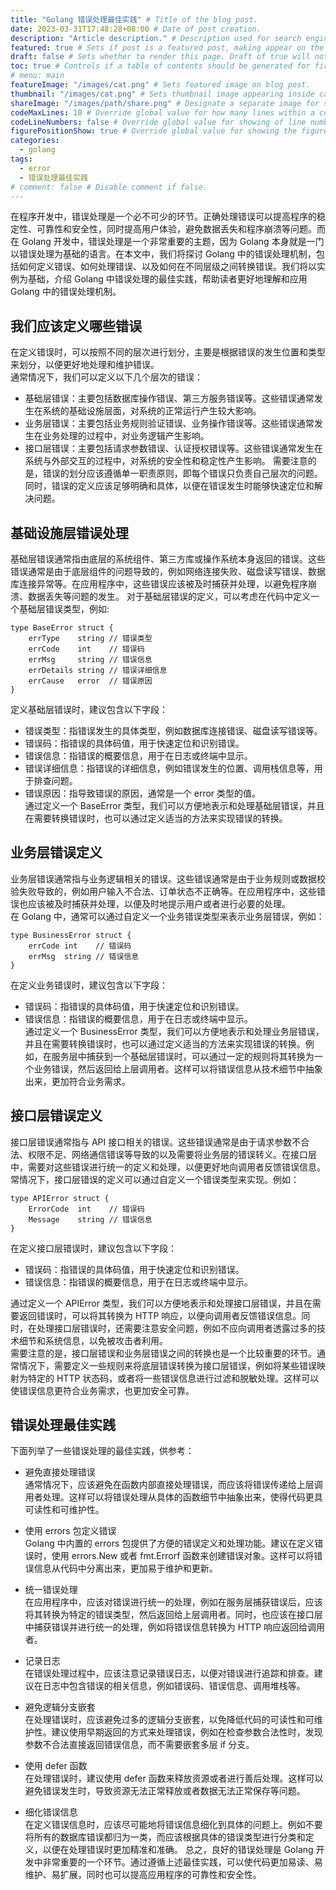 ```yaml
---
title: "Golang 错误处理最佳实践" # Title of the blog post.
date: 2023-03-31T17:48:28+08:00 # Date of post creation.
description: "Article description." # Description used for search engine.
featured: true # Sets if post is a featured post, making appear on the home page side bar.
draft: false # Sets whether to render this page. Draft of true will not be rendered.
toc: true # Controls if a table of contents should be generated for first-level links automatically.
# menu: main
featureImage: "/images/cat.png" # Sets featured image on blog post.
thumbnail: "/images/cat.png" # Sets thumbnail image appearing inside card on homepage.
shareImage: "/images/path/share.png" # Designate a separate image for social media sharing.
codeMaxLines: 10 # Override global value for how many lines within a code block before auto-collapsing.
codeLineNumbers: false # Override global value for showing of line numbers within code block.
figurePositionShow: true # Override global value for showing the figure label.
categories:
  - golang
tags:
  - error
  - 错误处理最佳实践
# comment: false # Disable comment if false.
---
```


在程序开发中，错误处理是一个必不可少的环节。正确处理错误可以提高程序的稳定性、可靠性和安全性，同时提高用户体验，避免数据丢失和程序崩溃等问题。而在 Golang 开发中，错误处理是一个非常重要的主题，因为 Golang 本身就是一门以错误处理为基础的语言。在本文中，我们将探讨 Golang 中的错误处理机制，包括如何定义错误、如何处理错误、以及如何在不同层级之间转换错误。我们将以实例为基础，介绍 Golang 中错误处理的最佳实践，帮助读者更好地理解和应用 Golang 中的错误处理机制。

## 我们应该定义哪些错误
在定义错误时，可以按照不同的层次进行划分，主要是根据错误的发生位置和类型来划分，以便更好地处理和维护错误。  
通常情况下，我们可以定义以下几个层次的错误：  
- 基础层错误：主要包括数据库操作错误、第三方服务错误等。这些错误通常发生在系统的基础设施层面，对系统的正常运行产生较大影响。  
- 业务层错误：主要包括业务规则验证错误、业务操作错误等。这些错误通常发生在业务处理的过程中，对业务逻辑产生影响。
- 接口层错误：主要包括请求参数错误、认证授权错误等。这些错误通常发生在系统与外部交互的过程中，对系统的安全性和稳定性产生影响。
需要注意的是，错误的划分应该遵循单一职责原则，即每个错误只负责自己层次的问题。同时，错误的定义应该足够明确和具体，以便在错误发生时能够快速定位和解决问题。  

## 基础设施层错误处理
基础层错误通常指由底层的系统组件、第三方库或操作系统本身返回的错误。这些错误通常是由于底层组件的问题导致的，例如网络连接失败、磁盘读写错误、数据库连接异常等。在应用程序中，这些错误应该被及时捕获并处理，以避免程序崩溃、数据丢失等问题的发生。
对于基础层错误的定义，可以考虑在代码中定义一个基础层错误类型，例如:  
```golang
type BaseError struct {
    errType    string // 错误类型
    errCode    int    // 错误码
    errMsg     string // 错误信息
    errDetails string // 错误详细信息
    errCause   error  // 错误原因
}
```
定义基础层错误时，建议包含以下字段：
- 错误类型：指错误发生的具体类型，例如数据库连接错误、磁盘读写错误等。
- 错误码：指错误的具体码值，用于快速定位和识别错误。
- 错误信息：指错误的概要信息，用于在日志或终端中显示。
- 错误详细信息：指错误的详细信息，例如错误发生的位置、调用栈信息等，用于排查问题。
- 错误原因：指导致错误的原因，通常是一个 error 类型的值。  
通过定义一个 BaseError 类型，我们可以方便地表示和处理基础层错误，并且在需要转换错误时，也可以通过定义适当的方法来实现错误的转换。  

## 业务层错误定义  
业务层错误通常指与业务逻辑相关的错误。这些错误通常是由于业务规则或数据校验失败导致的，例如用户输入不合法、订单状态不正确等。在应用程序中，这些错误也应该被及时捕获并处理，以便及时地提示用户或者进行必要的处理。  
在 Golang 中，通常可以通过自定义一个业务错误类型来表示业务层错误，例如：  
```golang
type BusinessError struct {
    errCode int    // 错误码
    errMsg  string // 错误信息
}
```

在定义业务错误时，建议包含以下字段：  
- 错误码：指错误的具体码值，用于快速定位和识别错误。  
- 错误信息：指错误的概要信息，用于在日志或终端中显示。  
通过定义一个 BusinessError 类型，我们可以方便地表示和处理业务层错误，并且在需要转换错误时，也可以通过定义适当的方法来实现错误的转换。例如，在服务层中捕获到一个基础层错误时，可以通过一定的规则将其转换为一个业务错误，然后返回给上层调用者。这样可以将错误信息从技术细节中抽象出来，更加符合业务需求。  

## 接口层错误定义  
接口层错误通常指与 API 接口相关的错误。这些错误通常是由于请求参数不合法、权限不足、网络通信错误等导致的以及需要将业务层的错误转义。在接口层中，需要对这些错误进行统一的定义和处理，以便更好地向调用者反馈错误信息。  
常情况下，接口层错误的定义可以通过自定义一个错误类型来实现。例如：  
```golang
type APIError struct {
    ErrorCode  int    // 错误码
    Message    string // 错误信息
}
```

在定义接口层错误时，建议包含以下字段：
- 错误码：指错误的具体码值，用于快速定位和识别错误。
- 错误信息：指错误的概要信息，用于在日志或终端中显示。  

通过定义一个 APIError 类型，我们可以方便地表示和处理接口层错误，并且在需要返回错误时，可以将其转换为 HTTP 响应，以便向调用者反馈错误信息。同时，在处理接口层错误时，还需要注意安全问题，例如不应向调用者透露过多的技术细节和系统信息，以免被攻击者利用。  
需要注意的是，接口层错误和业务层错误之间的转换也是一个比较重要的环节。通常情况下，需要定义一些规则来将底层错误转换为接口层错误，例如将某些错误映射为特定的 HTTP 状态码，或者将一些错误信息进行过滤和脱敏处理。这样可以使错误信息更符合业务需求，也更加安全可靠。   

## 错误处理最佳实践  

下面列举了一些错误处理的最佳实践，供参考：  
- 避免直接处理错误  
通常情况下，应该避免在函数内部直接处理错误，而应该将错误传递给上层调用者处理。这样可以将错误处理从具体的函数细节中抽象出来，使得代码更具可读性和可维护性。  

- 使用 errors 包定义错误  
Golang 中内置的 errors 包提供了方便的错误定义和处理功能。建议在定义错误时，使用 errors.New 或者 fmt.Errorf 函数来创建错误对象。这样可以将错误信息从代码中分离出来，更加易于维护和更新。  

- 统一错误处理  
在应用程序中，应该对错误进行统一的处理，例如在服务层捕获错误后，应该将其转换为特定的错误类型，然后返回给上层调用者。同时，也应该在接口层中捕获错误并进行统一的处理，例如将错误信息转换为 HTTP 响应返回给调用者。  

- 记录日志  
在错误处理过程中，应该注意记录错误日志，以便对错误进行追踪和排查。建议在日志中包含错误的相关信息，例如错误码、错误信息、调用堆栈等。  

- 避免逻辑分支嵌套  
在处理错误时，应该避免过多的逻辑分支嵌套，以免降低代码的可读性和可维护性。建议使用早期返回的方式来处理错误，例如在检查参数合法性时，发现参数不合法直接返回错误信息，而不需要嵌套多层 if 分支。  

- 使用 defer 函数  
在处理错误时，建议使用 defer 函数来释放资源或者进行善后处理。这样可以避免错误发生时，导致资源无法正常释放或者数据无法正常保存等问题。  

- 细化错误信息  
在定义错误信息时，应该尽可能地将错误信息细化到具体的问题上。例如不要将所有的数据库错误都归为一类，而应该根据具体的错误类型进行分类和定义，以便在处理错误时更加精准和准确。
总之，良好的错误处理是 Golang 开发中非常重要的一个环节。通过遵循上述最佳实践，可以使代码更加易读、易维护、易扩展，同时也可以提高应用程序的可靠性和安全性。